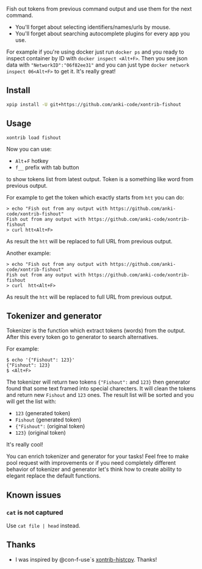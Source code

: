 Fish out tokens from previous command output and use them for the next command.

* You'll forget about selecting identifiers/names/urls by mouse.
* You'll forget about searching autocomplete plugins for every app you use. 

For example if you're using docker 
just run `docker ps` and you ready to inspect container by ID with `docker inspect <Alt+F>`. Then you see json data with
`"NetworkID":"06f82ee31"` and you can just type `docker network inspect 06<Alt+F>` to get it. It's really great! 

## Install
```bash
xpip install -U git+https://github.com/anki-code/xontrib-fishout
```

## Usage
```
xontrib load fishout
```
Now you can use:
* `Alt`+`F` hotkey
* `f__` prefix with tab button 

to show tokens list from latest output. Token is a something like word from previous output. 

For example to get the token which exactly starts from `htt` you can do: 
```
> echo "Fish out from any output with https://github.com/anki-code/xontrib-fishout"
Fish out from any output with https://github.com/anki-code/xontrib-fishout
> curl htt<Alt+F>
```
As result the `htt` will be replaced to full URL from previous output. 

Another example:
```
> echo "Fish out from any output with https://github.com/anki-code/xontrib-fishout"
Fish out from any output with https://github.com/anki-code/xontrib-fishout
> curl  htt<Alt+F>
```
As result the `htt` will be replaced to full URL from previous output. 

## Tokenizer and generator
Tokenizer is the function which extract tokens (words) from the output. After this every token go to generator to search alternatives.

For example:
```
$ echo '{"Fishout": 123}'
{"Fishout": 123}
$ <Alt+F>
```
The tokenizer will return two tokens `{"Fishout":` and `123}` then generator found that some text framed 
into special charecters. It will clean the tokens and return new `Fishout` and `123` ones. The result list will be sorted 
and you will get the list with:
* `123` (generated token)
* `Fishout` (generated token)
* `{"Fishout":` (original token)
* `123}` (original token)

It's really cool! 

You can enrich tokenizer and generator for your tasks! Feel free to make pool request with improvements or if you need 
completely different behavior of tokenizer and generator let's think how to create ability to elegant replace the default functions.  

## Known issues
### `cat` is not captured
Use `cat file | head` instead.

## Thanks
* I was inspired by @con-f-use`s [xontrib-histcpy](https://github.com/con-f-use/xontrib-histcpy). Thanks!
